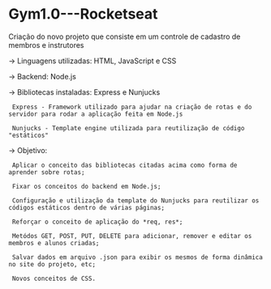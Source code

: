 # Gym1.0---Rocketseat
Criação do novo projeto que consiste em um controle de cadastro de membros e instrutores

-> Linguagens utilizadas: HTML, JavaScript e CSS

-> Backend: Node.js

-> Bibliotecas instaladas: Express e Nunjucks

     Express - Framework utilizado para ajudar na criação de rotas e do servidor para rodar a aplicação feita em Node.js

     Nunjucks - Template engine utilizada para reutilização de código "estáticos"

-> Objetivo: 

     Aplicar o conceito das bibliotecas citadas acima como forma de aprender sobre rotas;
  
     Fixar os conceitos do backend em Node.js;
  
     Configuração e utilização da template do Nunjucks para reutilizar os códigos estáticos dentro de várias páginas;
  
     Reforçar o conceito de aplicação do *req, res*;
  
     Metódos GET, POST, PUT, DELETE para adicionar, remover e editar os membros e alunos criadas;
     
     Salvar dados em arquivo .json para exibir os mesmos de forma dinâmica no site do projeto, etc;
     
     Novos conceitos de CSS.
